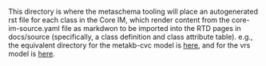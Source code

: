 This directory is where the metaschema tooling will place an autogenerated rst file 
for each class in the Core IM, which render content from the core-im-source.yaml file 
as markdwon to be imported into the RTD pages in docs/source (specifically, a class 
definition and class attribute table). e.g., the equivalent directory for the metakb-cvc 
model is [here](https://github.com/ga4gh/va-spec/tree/metakb-cvc/schema/defs/annotation), and 
for the vrs model is [here](https://github.com/ga4gh/vrs/tree/8e04083d4ea26bd2883421bba67e2de900f73cb0/schema/defs/vrs).
